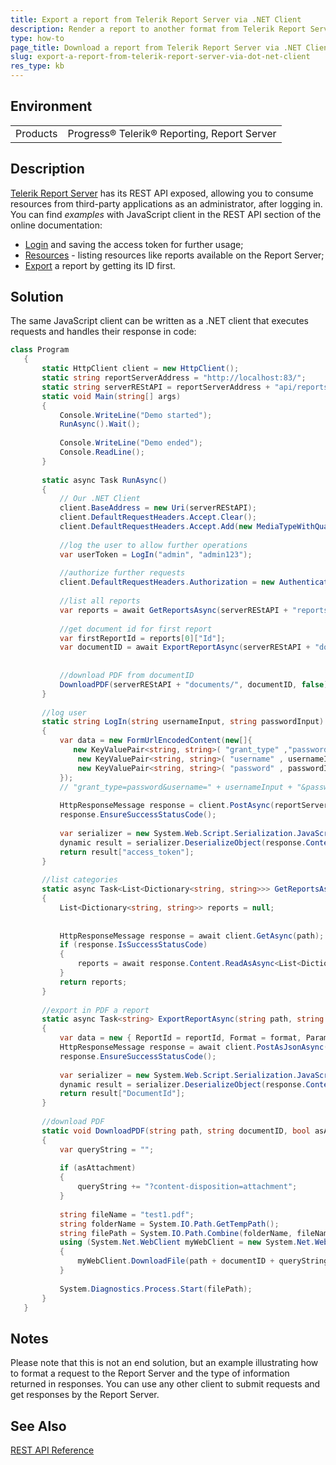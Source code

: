 ```yaml
---
title: Export a report from Telerik Report Server via .NET Client
description: Render a report to another format from Telerik Report Server via .NET Client.
type: how-to
page_title: Download a report from Telerik Report Server via .NET Client
slug: export-a-report-from-telerik-report-server-via-dot-net-client
res_type: kb
---
```


## Environment
<table>
	<tbody>
		<tr>
			<td>Products</td>
			<td>Progress® Telerik® Reporting, Report Server</td>
		</tr>
	</tbody>
</table>
    
## Description

[Telerik Report Server](https://www.telerik.com/report-server) has its REST API exposed, allowing you to consume resources from third-party applications as an administrator, after logging in. You can find *examples* with JavaScript client in the REST API section of the online documentation:  

- [Login](../../report-server/implementer-guide/apis/rest-api/examples/javascript/login) and saving the access token for further usage;
- [Resources](../../report-server/implementer-guide/apis/rest-api/examples/javascript/get-resources) - listing resources like reports available on the Report Server;
- [Export](../../report-server/implementer-guide/apis/rest-api/examples/javascript/export) a report by getting its ID first. 
  
## Solution

The same JavaScript client can be written as a .NET client that executes requests and handles their response in code:  

```cs
class Program
   {
       static HttpClient client = new HttpClient();
       static string reportServerAddress = "http://localhost:83/";
       static string serverREStAPI = reportServerAddress + "api/reportserver/";
       static void Main(string[] args)
       {
           Console.WriteLine("Demo started");
           RunAsync().Wait();
 
           Console.WriteLine("Demo ended");
           Console.ReadLine();
       }
 
       static async Task RunAsync()
       {
           // Our .NET Client
           client.BaseAddress = new Uri(serverREStAPI);
           client.DefaultRequestHeaders.Accept.Clear();
           client.DefaultRequestHeaders.Accept.Add(new MediaTypeWithQualityHeaderValue("application/json"));
 
           //log the user to allow further operations
           var userToken = LogIn("admin", "admin123");
 
           //authorize further requests
           client.DefaultRequestHeaders.Authorization = new AuthenticationHeaderValue("Bearer", userToken);
 
           //list all reports
           var reports = await GetReportsAsync(serverREStAPI + "reports");
 
           //get document id for first report
           var firstReportId = reports[0]["Id"];
           var documentID = await ExportReportAsync(serverREStAPI + "documents", "PDF", firstReportId, "");
 
 
           //download PDF from documentID
           DownloadPDF(serverREStAPI + "documents/", documentID, false);
       }
 
       //log user
       static string LogIn(string usernameInput, string passwordInput)
       {
           var data = new FormUrlEncodedContent(new[]{
              new KeyValuePair<string, string>( "grant_type" ,"password" ),
               new KeyValuePair<string, string>( "username" , usernameInput ),
               new KeyValuePair<string, string>( "password" , passwordInput )
           });
           // "grant_type=password&username=" + usernameInput + "&password=" + passwordInput;
 
           HttpResponseMessage response = client.PostAsync(reportServerAddress + "Token", data).Result;
           response.EnsureSuccessStatusCode();
 
           var serializer = new System.Web.Script.Serialization.JavaScriptSerializer();
           dynamic result = serializer.DeserializeObject(response.Content.ReadAsStringAsync().Result);
           return result["access_token"];
       }
 
       //list categories
       static async Task<List<Dictionary<string, string>>> GetReportsAsync(string path)
       {
           List<Dictionary<string, string>> reports = null;
 
 
           HttpResponseMessage response = await client.GetAsync(path);
           if (response.IsSuccessStatusCode)
           {
               reports = await response.Content.ReadAsAsync<List<Dictionary<string, string>>>();
           }
           return reports;
       }
 
       //export in PDF a report
       static async Task<string> ExportReportAsync(string path, string format, string reportId, string parameterValuesJSONSerieliazed)
       {
           var data = new { ReportId = reportId, Format = format, ParameterValues = parameterValuesJSONSerieliazed };
           HttpResponseMessage response = await client.PostAsJsonAsync(path, data);
           response.EnsureSuccessStatusCode();
 
           var serializer = new System.Web.Script.Serialization.JavaScriptSerializer();
           dynamic result = serializer.DeserializeObject(response.Content.ReadAsStringAsync().Result);
           return result["DocumentId"];
       }
 
       //download PDF
       static void DownloadPDF(string path, string documentID, bool asAttachment)
       {
           var queryString = "";
 
           if (asAttachment)
           {
               queryString += "?content-disposition=attachment";
           }
 
           string fileName = "test1.pdf";
           string folderName = System.IO.Path.GetTempPath();
           string filePath = System.IO.Path.Combine(folderName, fileName);
           using (System.Net.WebClient myWebClient = new System.Net.WebClient())
           {
               myWebClient.DownloadFile(path + documentID + queryString, filePath);
           }
 
           System.Diagnostics.Process.Start(filePath);
       }
   }
```
## Notes

Please note that this is not an end solution, but an example illustrating how to format a request to the Report Server and the type of information returned in responses. You can use any other client to submit requests and get responses by the Report Server.

## See Also

[REST API Reference](../../report-server/implementer-guide/apis/rest-api/api-reference)
